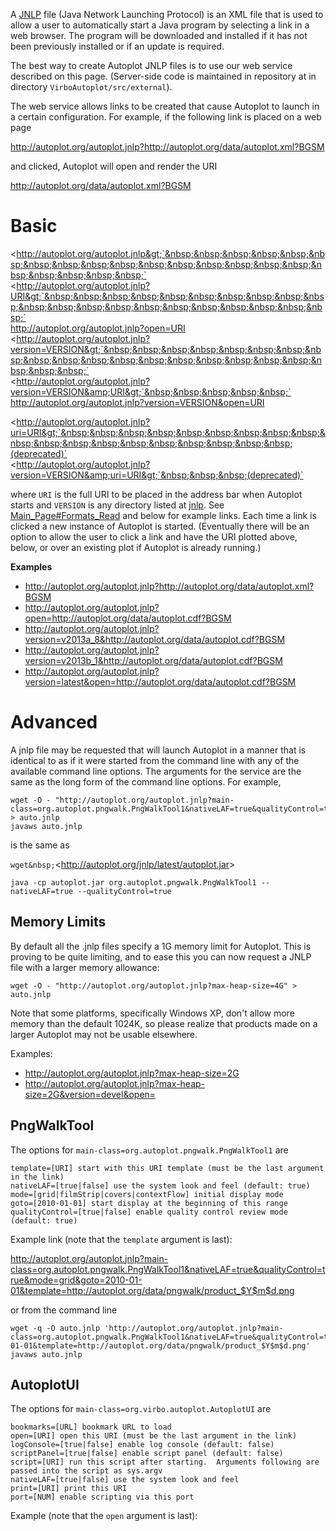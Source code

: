 A [JNLP](http://en.wikipedia.org/wiki/Java_Web_Start) file (Java Network
Launching Protocol) is an XML file that is used to allow a user to
automatically start a Java program by selecting a link in a web browser.
The program will be downloaded and installed if it has not been
previously installed or if an update is required.

The best way to create Autoplot JNLP files is to use our web service
described on this page. (Server-side code is maintained in repository at
in directory `VirboAutoplot/src/external`).

The web service allows links to be created that cause Autoplot to launch
in a certain configuration. For example, if the following link is placed
on a web page

<http://autoplot.org/autoplot.jnlp?http://autoplot.org/data/autoplot.xml?BGSM>

and clicked, Autoplot will open and render the URI

<http://autoplot.org/data/autoplot.xml?BGSM>

# Basic

&lt;http://autoplot.org/autoplot.jnlp&gt;`&nbsp;&nbsp;&nbsp;&nbsp;&nbsp;&nbsp;&nbsp;&nbsp;&nbsp;&nbsp;&nbsp;&nbsp;&nbsp;&nbsp;&nbsp;&nbsp;&nbsp;&nbsp;&nbsp;&nbsp;&nbsp;`  
&lt;http://autoplot.org/autoplot.jnlp?URI&gt;`&nbsp;&nbsp;&nbsp;&nbsp;&nbsp;&nbsp;&nbsp;&nbsp;&nbsp;&nbsp;&nbsp;&nbsp;&nbsp;&nbsp;&nbsp;&nbsp;&nbsp;&nbsp;&nbsp;&nbsp;&nbsp;`  
<http://autoplot.org/autoplot.jnlp?open=URI>  
&lt;http://autoplot.org/autoplot.jnlp?version=VERSION&gt;`&nbsp;&nbsp;&nbsp;&nbsp;&nbsp;&nbsp;&nbsp;&nbsp;&nbsp;&nbsp;&nbsp;&nbsp;&nbsp;&nbsp;&nbsp;&nbsp;&nbsp;&nbsp;&nbsp;&nbsp;&nbsp;`  
&lt;http://autoplot.org/autoplot.jnlp?version=VERSION&amp;URI&gt;`&nbsp;&nbsp;&nbsp;&nbsp;&nbsp;`  
<http://autoplot.org/autoplot.jnlp?version=VERSION&open=URI>

&lt;http://autoplot.org/autoplot.jnlp?uri=URI&gt;`&nbsp;&nbsp;&nbsp;&nbsp;&nbsp;&nbsp;&nbsp;&nbsp;&nbsp;&nbsp;&nbsp;&nbsp;&nbsp;&nbsp;&nbsp;&nbsp;&nbsp;&nbsp;&nbsp;(deprecated)`  
&lt;http://autoplot.org/autoplot.jnlp?version=VERSION&amp;uri=URI&gt;`&nbsp;&nbsp;&nbsp;(deprecated)`

where `URI` is the full URI to be placed in the address bar when
Autoplot starts and `VERSION` is any directory listed at
[jnlp](jnlp.md). See
[Main\_Page\#Formats\_Read](Main_Page.md#formats-read "wikilink") and below
for example links. Each time a link is clicked a new instance of
Autoplot is started. (Eventually there will be an option to allow the
user to click a link and have the URI plotted above, below, or over an
existing plot if Autoplot is already running.)

**Examples**

  - <http://autoplot.org/autoplot.jnlp?http://autoplot.org/data/autoplot.xml?BGSM>
  - <http://autoplot.org/autoplot.jnlp?open=http://autoplot.org/data/autoplot.cdf?BGSM>
  - <http://autoplot.org/autoplot.jnlp?version=v2013a_8&http://autoplot.org/data/autoplot.cdf?BGSM>
  - <http://autoplot.org/autoplot.jnlp?version=v2013b_1&http://autoplot.org/data/autoplot.cdf?BGSM>
  - <http://autoplot.org/autoplot.jnlp?version=latest&open=http://autoplot.org/data/autoplot.cdf?BGSM>

# Advanced

A jnlp file may be requested that will launch Autoplot in a manner that
is identical to as if it were started from the command line with any of
the available command line options. The arguments for the service are
the same as the long form of the command line options. For example,

```
wget -O - "http://autoplot.org/autoplot.jnlp?main-class=org.autoplot.pngwalk.PngWalkTool1&nativeLAF=true&qualityControl=true" > auto.jnlp
javaws auto.jnlp
```
is the same as

`wget&nbsp;`&lt;http://autoplot.org/jnlp/latest/autoplot.jar&gt;  
```
java -cp autoplot.jar org.autoplot.pngwalk.PngWalkTool1 --nativeLAF=true --qualityControl=true
```
## Memory Limits

By default all the .jnlp files specify a 1G memory limit for Autoplot.
This is proving to be quite limiting, and to ease this you can now
request a JNLP file with a larger memory allowance:

```
wget -O - "http://autoplot.org/autoplot.jnlp?max-heap-size=4G" > auto.jnlp
```
Note that some platforms, specifically Windows XP, don't allow more
memory than the default 1024K, so please realize that products made on a
larger Autoplot may not be usable elsewhere.

Examples:

  - <http://autoplot.org/autoplot.jnlp?max-heap-size=2G>
  - <http://autoplot.org/autoplot.jnlp?max-heap-size=2G&version=devel&open=>

## PngWalkTool

The options for `main-class=org.autoplot.pngwalk.PngWalkTool1` are

```
template=[URI] start with this URI template (must be the last argument in the link)
nativeLAF=[true|false] use the system look and feel (default: true)
mode=[grid|filmStrip|covers|contextFlow] initial display mode
goto=[2010-01-01] start display at the beginning of this range
qualityControl=[true|false] enable quality control review mode (default: true)
```
Example link (note that the `template` argument is last):

<http://autoplot.org/autoplot.jnlp?main-class=org.autoplot.pngwalk.PngWalkTool1&nativeLAF=true&qualityControl=true&mode=grid&goto=2010-01-01&template=http://autoplot.org/data/pngwalk/product_$Y$m$d.png>

or from the command line

```
wget -q -O auto.jnlp 'http://autoplot.org/autoplot.jnlp?main-class=org.autoplot.pngwalk.PngWalkTool1&nativeLAF=true&qualityControl=true&mode=grid&goto=2010-01-01&template=http://autoplot.org/data/pngwalk/product_$Y$m$d.png'
javaws auto.jnlp
```
## AutoplotUI

The options for `main-class=org.virbo.autoplot.AutoplotUI` are

```
bookmarks=[URL] bookmark URL to load 
open=[URI] open this URI (must be the last argument in the link)
logConsole=[true|false] enable log console (default: false)
scriptPanel=[true|false] enable script panel (default: false)
script=[URI] run this script after starting.  Arguments following are passed into the script as sys.argv
nativeLAF=[true|false] use the system look and feel
print=[URI] print this URI
port=[NUM] enable scripting via this port
```
Example (note that the `open` argument is last):

